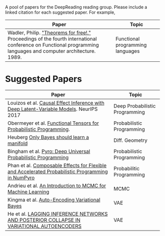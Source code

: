 A pool of papers for the DeepReading reading group. Please include a linked citation for each suggested paper. For example,

| Paper | Topic |
|-------|-------|
| Wadler, Philip. ["Theorems for free!."](https://dl.acm.org/doi/abs/10.1145/99370.99404) Proceedings of the fourth international conference on Functional programming languages and computer architecture. 1989. | Functional programming languages |

# Suggested Papers

| Paper | Topic |
|-------|-------|
| Louizos et al. [Causal Effect Inference with Deep Latent-Variable Models](https://arxiv.org/abs/1705.08821). NeurIPS 2017 | Deep Probabilistic Programming |
| Obermeyer et al. [Functional Tensors for Probabilistic Programming](https://arxiv.org/abs/1705.08821).| Probabilistic Programming |
| Heuberg [Only Bayes should learn a manifold](http://www2.compute.dtu.dk/~sohau/papers/onlybayes2018/paper.pdf) | Diff. Geometry |
| Bingham et al. [Pyro: Deep Universal Probabilistic Programming](https://jmlr.csail.mit.edu/papers/volume20/18-403/18-403.pdf) | Probabilistic Programming |
| Phan et al. [Composable Effects for Flexible and Accelerated Probabilistic Programming in NumPyro](https://openreview.net/pdf?id=H1g1niFhIB) | Probabilitic Programming |
| Andrieu et al. [An Introduction to MCMC for Machine Learning](https://www.cs.princeton.edu/courses/archive/spr06/cos598C/papers/AndrieuFreitasDoucetJordan2003.pdf) | MCMC |
| Kingma et al. [Auto-Encoding Variational Bayes](https://arxiv.org/abs/1312.6114) | VAE |
| He et al. [LAGGING INFERENCE NETWORKS AND POSTERIOR COLLAPSE IN VARIATIONAL AUTOENCODERS](https://arxiv.org/pdf/1901.05534.pdf) | VAE |
